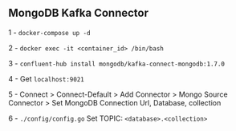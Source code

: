 ## MongoDB Kafka Connector

1 - `docker-compose up -d`

2 - `docker exec -it <container_id> /bin/bash`

3 - `confluent-hub install mongodb/kafka-connect-mongodb:1.7.0`

4 -  Get `localhost:9021`

5 -  Connect  > Connect-Default > Add Connector > Mongo Source Connector > Set MongoDB Connection Url, Database, collection

6 - `./config/config.go` Set TOPIC: `<database>.<collection>`